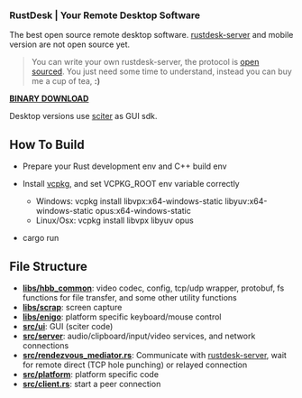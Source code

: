 ### RustDesk | Your Remote Desktop Software

The best open source remote desktop software. [rustdesk-server](https://github.com/rustdesk/rustdesk-server) and mobile version are not open source yet.

> You can write your own rustdesk-server, the protocol is [open sourced](https://github.com/rustdesk/rustdesk/tree/master/src/rendezvous_mediator.rs). You just need some time to understand, instead you can buy me a cup of tea, **:)**

[**BINARY DOWNLOAD**](https://github.com/rustdesk/rustdesk/releases)

Desktop versions use [sciter](https://sciter.com/) as GUI sdk.

## How To Build

* Prepare your Rust development env and C++ build env

* Install [vcpkg](https://github.com/microsoft/vcpkg), and set VCPKG_ROOT env variable correctly

   - Windows: vcpkg install libvpx:x64-windows-static libyuv:x64-windows-static opus:x64-windows-static
   - Linux/Osx: vcpkg install libvpx libyuv opus
   
* cargo run

## File Structure

- **[libs/hbb_common](https://github.com/rustdesk/rustdesk/tree/master/libs/hbb_common)**: video codec, config, tcp/udp wrapper, protobuf, fs functions for file transfer, and some other utility functions
- **[libs/scrap](https://github.com/rustdesk/rustdesk/tree/master/libs/scrap)**: screen capture
- **[libs/enigo](https://github.com/rustdesk/rustdesk/tree/master/libs/enigo)**: platform specific keyboard/mouse control
- **[src/ui](https://github.com/rustdesk/rustdesk/tree/master/src/ui)**: GUI (sciter code)
- **[src/server](https://github.com/rustdesk/rustdesk/tree/master/src/server)**: audio/clipboard/input/video services, and network connections
- **[src/rendezvous_mediator.rs](https://github.com/rustdesk/rustdesk/tree/master/src/rendezvous_mediator.rs)**: Communicate with [rustdesk-server](https://github.com/rustdesk/rustdesk-server), wait for remote direct (TCP hole punching) or relayed connection
- **[src/platform](https://github.com/rustdesk/rustdesk/tree/master/src/platform)**: platform specific code
- **[src/client.rs](https://github.com/rustdesk/rustdesk/tree/master/src/client.rs)**: start a peer connection
